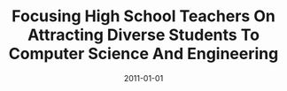 ---
title: "Focusing High School Teachers On Attracting Diverse Students To Computer Science And Engineering"
date: 2011-01-01
venue: "2011 Frontiers in Education Conference, FIE 2011, Rapid City, SD, USA, October 12-15, 2011"
paperurl: https://doi.org/10.1109/FIE.2011.6143054
authors: "James P Cohoon, Joanne McGrath Cohoon and Mary Lou Soffa"
awards: ""
---